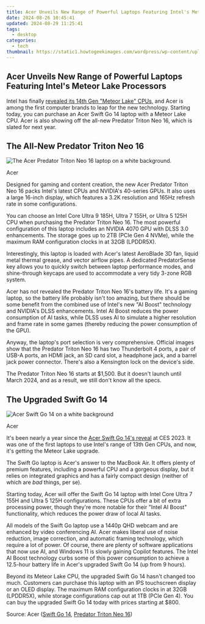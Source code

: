 ```yaml
---
title: Acer Unveils New Range of Powerful Laptops Featuring Intel's Meteor Lake Processors
date: 2024-08-26 10:45:41
updated: 2024-08-29 11:25:41
tags:
  - desktop
categories:
  - tech
thumbnail: https://static1.howtogeekimages.com/wordpress/wp-content/uploads/2023/12/22.jpg
---
```


## Acer Unveils New Range of Powerful Laptops Featuring Intel's Meteor Lake Processors

Intel has finally [revealed its 14th Gen "Meteor Lake" CPUs](https://facebook-video-content.techidaily.com/elevate-your-profiles-visual-appeal-for-2024/), and Acer is among the first computer brands to leap for the new technology. Starting today, you can purchase an Acer Swift Go 14 laptop with a Meteor Lake CPU. Acer is also showing off the all-new Predator Triton Neo 16, which is slated for next year.

##  The All-New Predator Triton Neo 16

![The Acer Predator Triton Neo 16 laptop on a white background.](https://static1.howtogeekimages.com/wordpress/wp-content/uploads/2023/12/21.jpg) 

Acer

 Designed for gaming and content creation, the new Acer Predator Triton Neo 16 packs Intel's latest CPUs and NVIDIA's 40-series GPUs. It also uses a large 16-inch display, which features a 3.2K resolution and 165Hz refresh rate in some configurations.

 You can choose an Intel Core Ultra 9 185H, Ultra 7 155H, or Ultra 5 125H CPU when purchasing the Predator Triton Neo 16\. The most powerful configuration of this laptop includes an NVIDIA 4070 GPU with DLSS 3.0 enhancements. The storage goes up to 2TB (PCIe Gen 4 NVMe), while the maximum RAM configuration clocks in at 32GB (LPDDR5X).

 Interestingly, this laptop is loaded with Acer's latest AeroBlade 3D fan, liquid metal thermal grease, and vector airflow pipes. A dedicated PredatorSense key allows you to quickly switch between laptop performance modes, and shine-through keycaps are used to accommodate a very tidy 3-zone RGB system.

 Acer has not revealed the Predator Triton Neo 16's battery life. It's a gaming laptop, so the battery life probably isn't too amazing, but there should be some benefit from the combined use of Intel's new "AI Boost" technology and NVIDIA's DLSS enhancements. Intel AI Boost reduces the power consumption of AI tasks, while DLSS uses AI to simulate a higher resolution and frame rate in some games (thereby reducing the power consumption of the GPU).

 Anyway, the laptop's port selection is very comprehensive. Official images show that the Predator Triton Neo 16 has two Thunderbolt 4 ports, a pair of USB-A ports, an HDMI jack, an SD card slot, a headphone jack, and a barrel jack power connector. There's also a Kensington lock on the device's side.

 The Predator Triton Neo 16 starts at $1,500\. But it doesn't launch until March 2024, and as a result, we still don't know all the specs.

##  The Upgraded Swift Go 14

![Acer Swift Go 14 on a white background](https://static1.howtogeekimages.com/wordpress/wp-content/uploads/2023/12/acer-swift-go-14-on-a-white-background.jpg) 

Acer

 It's been nearly a year since the [Acer Swift Go 14's reveal](https://youtube-zero.techidaily.com/ed-enhancing-youtube-beauty-mastering-video-color-dynamics-for-2024/) at CES 2023\. It was one of the first laptops to use Intel's range of 13th Gen CPUs, and now, it's getting the Meteor Lake upgrade.

 The Swift Go laptop is Acer's answer to the MacBook Air. It offers plenty of premium features, including a powerful CPU and a gorgeous display, but it relies on integrated graphics and has a fairly compact design (neither of which are _bad_ things, per se).

 Starting today, Acer will offer the Swift Go 14 laptop with Intel Core Ultra 7 155H and Ultra 5 125H configurations. These CPUs offer a bit of extra processing power, though they're more notable for their "Intel AI Boost" functionality, which reduces the power draw of local AI tasks.

 All models of the Swift Go laptop use a 1440p QHD webcam and are enhanced by video conferencing AI. Acer makes liberal use of noise reduction, image correction, and automatic framing technology, which require a lot of power. Of course, there are plenty of software applications that now use AI, and Windows 11 is slowly gaining Copilot features. The Intel AI Boost technology curbs some of this power consumption to achieve a 12.5-hour battery life in Acer's upgraded Swift Go 14 (up from 9 hours).

 Beyond its Meteor Lake CPU, the upgraded Swift Go 14 hasn't changed too much. Customers can purchase this laptop with an IPS touchscreen display or an OLED display. The maximum RAM configuration clocks in at 32GB (LPDDR5X), while storage configurations cap out at 1TB (PCIe Gen 4). You can buy the upgraded Swift Go 14 today with prices starting at $800.

 Source: Acer ([Swift Go 14](https://news.acer.com/acer-debuts-ai-ready-swift-go-14-laptop-with-new-intel-core-ultra-processors), [Predator Triton Neo 16](https://news.acer.com/acer-unleashes-new-predator-triton-neo-16-with-intel-core-ultra-processors))

<ins class="adsbygoogle"
     style="display:block"
     data-ad-format="autorelaxed"
     data-ad-client="ca-pub-7571918770474297"
     data-ad-slot="1223367746"></ins>



<ins class="adsbygoogle"
     style="display:block"
     data-ad-client="ca-pub-7571918770474297"
     data-ad-slot="8358498916"
     data-ad-format="auto"
     data-full-width-responsive="true"></ins>
